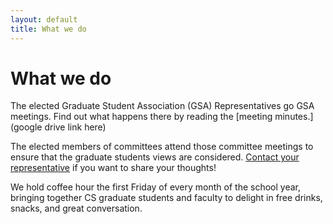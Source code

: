 ```yaml
---
layout: default
title: What we do
---
```


What we do
=======

The elected Graduate Student Association (GSA) Representatives go GSA meetings. Find out what happens there by reading the [meeting minutes.](google drive link here)

The elected members of committees attend those committee meetings to ensure that the graduate students views are considered. [Contact your representative](/contact/) if you want to share your thoughts!

We hold coffee hour the first Friday of every month of the school year, bringing together CS graduate students and faculty to delight in free drinks, snacks, and great conversation. 
